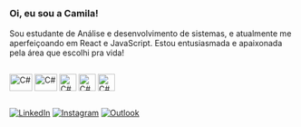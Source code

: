 ##
### Oi, eu sou a Camila!
Sou estudante de Análise e desenvolvimento de sistemas, e atualmente me aperfeiçoando em React e JavaScript. Estou entusiasmada e apaixonada pela área que escolhi pra vida!
##

<div>
<img align="center" alt="C#" height="30" width="40" src="https://cdn.jsdelivr.net/gh/devicons/devicon/icons/csharp/csharp-original.svg" />
<img align="center" alt="C#" height="30" width="40" src="https://cdn.jsdelivr.net/gh/devicons/devicon/icons/react/react-original.svg" />
<img align="center" alt="C#" height="30" src="https://cdn.jsdelivr.net/gh/devicons/devicon/icons/javascript/javascript-original.svg" />
<img align="center" alt="C#" height="30" src="https://cdn.jsdelivr.net/gh/devicons/devicon/icons/html5/html5-original.svg" />
<img align="center" alt="C#" height="30" src="https://cdn.jsdelivr.net/gh/devicons/devicon/icons/css3/css3-original.svg" />                             
</div>

##

<div>
  
[![LinkedIn](https://img.shields.io/badge/LinkedIn-0077B5?style=for-the-badge&logo=linkedin&logoColor=white)](https://www.linkedin.com/in/camila-r0cha/)
[![Instagram](https://img.shields.io/badge/Instagram-E4405F?style=for-the-badge&logo=instagram&logoColor=white)](https://www.instagram.com/ca.mila_rocha/)
[![Outlook](https://img.shields.io/badge/Microsoft_Outlook-0078D4?style=for-the-badge&logo=microsoft-outlook&logoColor=white)](mailto:camila.rocha.oliva@hotmail.com)

</div>
